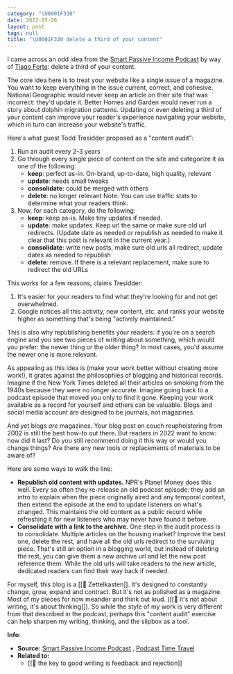 ```yaml
---
category: "\U0001F330"
date: 2022-05-26
layout: post
tags: null
title: "\U0001F330 delete a third of your content"
---
```


I came across an odd idea from the [Smart Passive Income Podcast](https://www.smartpassiveincome.com/podcasts/how-to-do-a-content-audit-with-todd-tresidder/) by way of [Tiago Forte](https://fortelabs.co/blog/podcast-time-travel/): delete a third of your content.

The core idea here is to treat your website like a single issue of a magazine. You want to keep everything in the issue current, correct, and cohesive. National Geographic would never keep an article on their site that was incorrect: they'd update it. Better Homes and Garden would never run a story about dolphin migration patterns. Updating or even deleting a third of your content can improve your reader's experience navigating your website, which in turn can increase your website's traffic.

Here's what guest Todd Tresidder proposed as a "content audit":

1. Run an audit every 2-3 years
2. Go through every single piece of content on the site and categorize it as one of the following:
	- **keep**: perfect as-in. On-brand, up-to-date, high quality, relevant
	- **update**: needs small tweaks
	- **consolidate**: could be merged with others
	- **delete**: no longer relevant
	Note: You can use traffic stats to determine what your readers think.
3. Now, for each category, do the following:
	- **keep**: keep as-is. Make tiny updates if needed.
	- **update**: make updates. Keep url the same or make sure old url redirects. (Update date as needed or republish as needed to make it clear that this post is relevant in the current year.)
	- **consolidate**: write new posts, make sure old urls all redirect, update dates as needed to republish
	- **delete**: remove. If there is a relevant replacement, make sure to redirect the old URLs

This works for a few reasons, claims Tresidder:
1. It's easier for your readers to find what they're looking for and not get overwhelmed.
2. Google notices all this activity, new content, etc, and ranks your website higher as something that's being "actively maintained."

This is also why republishing benefits your readers: if you're on a search engine and you see two pieces of writing about something, which would you prefer: the newer thing or the older thing? In most cases, you'd assume the newer one is more relevant.

As appealing as this idea is (make your work better without creating more work!), it grates against the philosophies of blogging and historical records. Imagine if the New York Times deleted all their articles on smoking from the 1940s because they were no longer accurate. Imagine going back to a podcast episode that moved you only to find it gone. Keeping your work available as a record for yourself and others can be valuable. Blogs and social media account are designed to be journals, not magazines.

And yet blogs _are_ magazines. Your blog post on couch reupholstering from 2002 is still the best how-to out there. But readers in 2022 want to know: how did it last? Do you still recommend doing it this way or would you change things? Are there any new tools or replacements of materials to be aware of?

Here are some ways to walk the line:
- **Republish old content with updates.** NPR's Planet Money does this well. Every so often they re-release an old podcast episode: they add an intro to explain when the piece originally aired and any temporal context, then extend the episode at the end to update listeners on what's changed. This maintains the old content as a public record while refreshing it for new listeners who may never have found it before.
- **Consolidate with a link to the archive.** One step in the audit process is to consolidate. Multiple articles on the housing market? Improve the best one, delete the rest, and have all the old urls redirect to the surviving piece. That's still an option in a blogging world, but instead of deleting the rest, you can give them a new archive url and let the new post reference them. While the old urls will take readers to the new article, dedicated readers can find their way back if needed.

For myself, this blog is a [[🌰 Zettelkasten]]. It's designed to constantly change, grow, expand and contract. But it's not as polished as a magazine. Most of my pieces for now meander and think out loud. ([[🌰 it's not about writing, it's about thinking]]). So while the style of my work is very different from that described in the podcast, perhaps this "content audit" exercise can help sharpen my writing, thinking, and the slipbox as a tool.

**Info**:
- **Source:**  [Smart Passive Income Podcast](https://www.smartpassiveincome.com/podcasts/how-to-do-a-content-audit-with-todd-tresidder/) , [Podcast Time Travel](https://fortelabs.co/blog/podcast-time-travel/)
- **Related to:**
	- [[🌰 the key to good writing is feedback and rejection]]